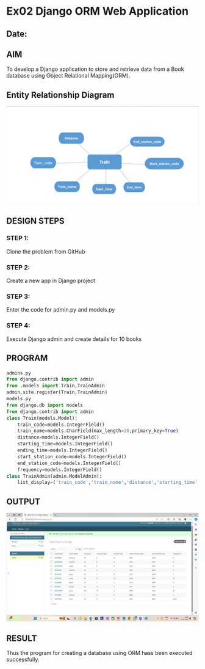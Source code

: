 # Ex02 Django ORM Web Application
## Date: 

## AIM
To develop a Django application to store and retrieve data from a Book database using Object Relational Mapping(ORM).

## Entity Relationship Diagram

![alt text](<Screenshot 2024-03-21 214946.png>)

## DESIGN STEPS

### STEP 1:
Clone the problem from GitHub

### STEP 2:
Create a new app in Django project

### STEP 3:
Enter the code for admin.py and models.py

### STEP 4:
Execute Django admin and create details for 10 books

## PROGRAM

```py
admins.py
from django.contrib import admin
from .models import Train,TrainAdmin
admin.site.register(Train,TrainAdmin)
models.py
from django.db import models
from django.contrib import admin
class Train(models.Model):
    train_code=models.IntegerField()
    train_name=models.CharField(max_length=20,primary_key=True)
    distance=models.IntegerField()
    starting_time=models.IntegerField()
    ending_time=models.IntegerField()
    start_station_code=models.IntegerField()
    end_station_code=models.IntegerField()
    frequency=models.IntegerField()
class TrainAdmin(admin.ModelAdmin):
    list_display=('train_code','train_name','distance','starting_time','ending_time','start_station_code','end_station_code','frequency')
```

## OUTPUT
![alt text](<Screenshot 2024-03-21 214708.png>)



## RESULT
Thus the program for creating a database using ORM hass been executed successfully.
